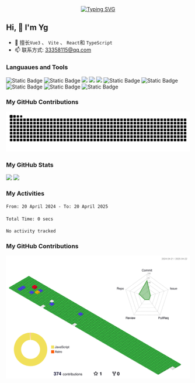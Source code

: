 <div align="center">
  <a href="https://codewan.cn">
    <img src="https://readme-typing-svg.demolab.com?font=Fira+Code&pause=1000&color=024EF7&width=435&lines=热爱可抵岁月漫长！;让正确的事情持续发生！&center=true&size=27" alt="Typing SVG" />
  </a>
</div>

## Hi, 👋 I'm Yg

- 🌱 擅长`Vue3` 、 `Vite` 、 `React`和 `TypeScript`
- 📫 联系方式: 33358115@qq.com

### Languaues and Tools

<span > 
  <img alt="Static Badge" src="https://img.shields.io/badge/Vue-%2342b883?style=flat-square&logo=Vue&logoColor=%23fff"> 
  <img alt="Static Badge" src="https://img.shields.io/badge/TypeScript-%230072b3?style=flat-square&logo=TypeScript&logoColor=%23fff"> 
  <img src="https://img.shields.io/badge/-JavaScript-F7DF1E?style=flat-square&logo=javascript&logoColor=white" /> 
  <img src="https://img.shields.io/badge/-HTML5-E34F26?style=flat-square&logo=html5&logoColor=white" /> 
  <img src="https://img.shields.io/badge/-CSS3-1572B6?style=flat-square&logo=css3" /> 
  <img alt="Static Badge" src="https://img.shields.io/badge/Webpack-%230072b3?style=flat-square&logo=webpack&logoColor=%23fff"> 
  <img alt="Static Badge" src="https://img.shields.io/badge/Vite-%239a60fe?style=flat-square&logo=vite&logoColor=%23fff"> 
  <img alt="Static Badge" src="https://img.shields.io/badge/Sass-%23c66394?style=flat-square&logo=Sass&logoColor=%23fff"> 
  <img alt="Static Badge" src="https://img.shields.io/badge/Visual_Studio_Code-007ACC?style=flat-square&logo=Visual-Studio-Code&logoColor=white"> 
  <img alt="Static Badge" src="https://img.shields.io/badge/Git-F05032?style=flat-square&logo=Git&logoColor=white">  
</span>

### My GitHub Contributions

![](https://raw.githubusercontent.com/yg-alt/yg-alt/output/github-contribution-grid-snake-dark.svg)

### My GitHub Stats

<div align="left">
  <img src="https://github-readme-stats.vercel.app/api?username=yg-alt&show_icons=true" /> 
  <img src="https://github-readme-stats.vercel.app/api/top-langs/?username=yg-alt&layout=compact&langs_count=6&text_color=000&icon_color=fff&theme=graywhite" />
</div>
<!-- <div align="left">
  <img src="https://4sdvg7tqbv.us.aircode.run/juejin?uid=2541726616266382" />
</div> -->

### My Activities

<!--START_SECTION:waka-->

```txt
From: 20 April 2024 - To: 20 April 2025

Total Time: 0 secs

No activity tracked
```

<!--END_SECTION:waka-->

### My GitHub Contributions

![](./profile-3d-contrib/profile-gitblock.svg)
